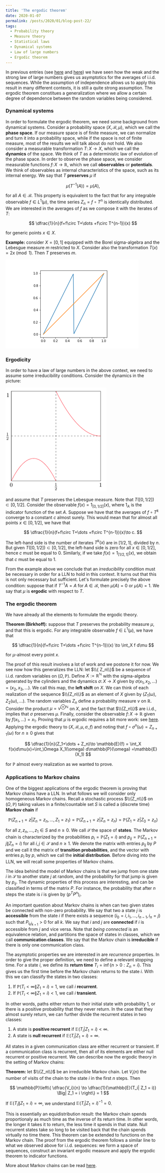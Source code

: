 ```yaml
---
title: 'The ergodic theorem'
date: 2020-01-07
permalink: /posts/2020/01/blog-post-22/
tags:
  - Probability theory
  - Measure theory
  - Statistical laws
  - Dynamical systems
  - Law of large numbers
  - Ergodic theorem
---
```


In previous entries (see [here](/posts/2019/05/blog-post-3/) and [here](/-posts/2019/06/blog-post-10/)) we have seen how the weak and the strong law of large numbers gives us asymptotics for the averages of i.i.d. sequences. While the assumption of independence allows us to apply this result in many different contexts, it is still a quite strong assumption. The ergodic theorem  constitues a generalization where we allow a certain degree of dependence between the random variables being considered.

### Dynamical systems

In order to formulate the ergodic theorem, we need some background from dynamical systems. Consider a probability space $(X,\mathcal{B},\mu)$, which we call the **phase space**. If our measure space is of finite measure, we can normalize and turn it into a probability space, while if the space is not of finite measure, most of the results we will talk about do not hold. We also consider a measurable transformation $T\colon X\to X$, which we call the **dynamics** of the space. We think of $T$ as a deterministic law of evolution of the phase space. In order to observe the phase space, we consider measurable functions $f\colon X\to\mathbb{R}$, which we call **observables** or **potentials**. We think of observables as internal characteristics of the space, such as its internal energy.  We say that $T$ **preserves** $\mu$ if

$$
\mu(T^{-1}(A)) = \mu(A),
$$

for all $A\in\mathcal{B}$. This property is equivalent to the fact that for any integrable observable $f\in L^1(\mu)$, the time series $Z_n=f\circ T^n$ is identically distributed. We are interested in the averages of $f$ as we compose it with the iterates of $T$:

$$
\dfrac{1}{n}(f+f\circ T+\dots +f\circ T^{n-1})(x)
$$

for generic points $x\in X$.

**Example:** consider $X=[0,1]$ equipped with the Borel sigma-algebra and the Lebesgue measure $m$ restricted to $X$. Consider also the transformation $T(x) = 2x \pmod 1$. Then $T$ preserves $m$.

![Doubling map](/files/doubling.png)

### Ergodicity

In order to have a law of large numbers in the above context, we need to assume some irreducibility conditions. Consider the dynamics in the picture:

![Non ergodic system](/files/non-ergodic.png)

and assume that $T$ preserves the Lebesgue measure. Note that $T([0,1/2])\subset [0,1/2]$. Consider the observable $f (x)= 1_{[0,1/2]}(x)$, where $1_A$ is the indicator function of the set $A$. Suppose we have that the averages of $f\circ T^k$ converge to a constant $c$ almost surely. This would mean that for almost all points $x\in [0,1/2]$, we have that

$$
\dfrac{1}{n}(f+f\circ T+\dots +f\circ T^{n-1})(x)\to c.
$$

The left-hand side is the number of iterates $T^k(x)$ are in $[1/2,1]$, divided by $n$. But given $T([0,1/2])\subset [0,1/2]$, the left-hand side is zero for all $x\in [0,1/2]$, hence $c$ must be equal to $0$. Similarly, if we take $f (x)= 1_{[1/2,1]}(x)$, we obtain that $c$ must be equal to $1$.

From the example above we conclude that an *irreducibility* condition must be necessary in order for a LLN to hold in this context. It turns out that this is not only necessary but sufficient. Let's formulate precisely the above condition: suppose that if $T^{-1}A = A$ for $A\in\mathcal{B}$, then $\mu(A) = 0$ or $\mu(A) = 1$. We say that $\mu$ is **ergodic** with respect to $T$.

### The ergodic theorem

We have already all the elements to formulate the ergodic theory.

**Theorem (Birkhoff):** suppose that $T$ preserves the probability measure $\mu$, and that this is ergodic. For any integrable observable $f\in L^1(\mu)$, we have that

$$
\dfrac{1}{n}(f+f\circ T+\dots +f\circ T^{n-1})(x) \to \int_X f d\mu
$$

for $\mu$-almost every point $x$.

The proof of this result involves a lot of work and we postone it for now. We see now how this generalizes the LLN: let $\\{ Z_n\\}$ be a sequence of i.i.d. random variables on $(\Omega,\mathbb{P})$. Define $X:=\mathbb{R}^\mathbb{N}$ with the sigma-algebra generated by the cylinders and the dynamics $\sigma\colon X\to X$ given by $\sigma(x_1,x_2,\dots) = (x_2,x_3,\dots)$. We call this map, the **left shift** on $X$. We can think of each realization of the sequence $\\{Z_n\\}$ as an element of $X$ given by $(Z_1(\omega),Z_2(\omega),\dots)$. The random variables $Z_n$ define a probability measure $\nu$ on $\mathbb{R}$. Consider the product $\mu=\nu^{\otimes\mathbb{N}}$ on $X$, and the fact that $\\{Z_n\\}$ are i.i.d., implies that $\sigma$ preserves $\mu$. Finally, consider the observable $f\colon X\to\mathbb{R}$ given by $f(x_1,\dots)=x_1$. Proving that $\mu$ is ergodic requires a bit more work: see [here](https://math.stackexchange.com/questions/175369/how-follows-the-strong-law-of-large-numbers-from-birkhoffs-ergodic-theorem?rq=1). Applying the ergodic theory to $(X,\mathcal{B},\mu,\sigma,f)$ and noting that $f\circ\sigma^n(\omega) = Z_{n+1}(\omega)$ for $n\geq 0$ gives that

$$
\dfrac{1}{n}(Z_1+\dots + Z_n)\to \mathbb{E}(f) = \int_X f(x)d\mu(x)=\int_\Omega X_1(\omega) d\mathbb{P}(\omega) =\mathbb{E}(X_1)
$$

for $\mathbb{P}$ almost every realization as we wanted to prove.

### Applications to Markov chains

One of the biggest applications of the ergodic theorem is proving that Markov chains have a LLN. In what follows we will consider only homogeneous Markov chains. Recall a stochastic process $\\{Z_n\\}$ on $(\Omega,\mathbb{P})$ taking values in a finite/countable set $S$ is called a (discrete time) **Markov chain** if

$$
\mathbb{P}(Z_{n+1}= z | Z_n = z_n,\dots, Z_1 = z_1) = \mathbb{P}(Z_{n+1} = z | Z_n = z_n) = \mathbb{P}(Z_{1} = z | Z_0 = z_n)
$$

for all $z,z_n,\dots, z_1 \in S$ and $n\geq 0$. We call $\mathcal{S}$ the space of **states**. The Markov chain is characterized by the probabilities $p_{i} = \mathbb{P}(Z_{1} = i)$ and $p_{ij} = \mathbb{P}(Z_{n+1} = j \| Z_n = i)$ for all $i,j\in\mathcal{S}$ and $n\geq 1$. We denote the matrix with entries $p_{ij}$ by $P$ and we call it the matrix of **transition probabilities**, and the vector with entries $p_i$ by $p$, which we call the **initial distribution**. Before diving into the LLN, we will recall some properties of Markov chains.

The idea behind the model of Markov chains is that we jump from one state $i$ in $\mathcal{S}$ to another state $j$ at random, and the probability for that jump is given by $p_{ij}$. The dynamic properties of this process are interesting, and can be classified in terms of the matrix $P$. For instance, the probability that after $n$ steps the state is $i$ is given by $(p^T P^n)_i$.

An important question about Markov chains is when can two given states be connected with non-zero probability. We say that two a state $j$ is **accessible** from the state $i$ if there exists a sequence $(i_0 = i, i_1,\dots ,i_{n-1} , i_n = j)$ such that $P_{i_k i_{k+1}} > 0$ for all $k$. We say that $i$ and $j$ are **connected** if $i$ is accessible from $j$ and vice versa. Note that *being connected* is an equivalence relation, and partitions the space of states in classes, which we call **communication classes**. We say that the Markov chain is **irreducible** if there is only one communication class.

The asymptotic properties we are interested in are *recurrence* properties. In order to give the proper definition, we need to define a relevant stopping time. For a state $i$, we define its **return time** $T_i = \inf\{ n > 0 : Z_n =i \}$. This gives us the first time before the Markov chain returns to the state $i$. With this we can classify the states in two classes:

1. If $\mathbb{P}(T_i < \infty \| Z_1 = i) = 1$, we call $i$ **recurrent**.
2. If $\mathbb{P}(T_i < \infty \| Z_1 = i) < 1$, we call $i$ **transient**.

In other words, paths either return to their initial state with probability $1$, or there is a positive probability that they never return. In the case that they almost surely return, we can further divide the recurrent states in two classes:

1. A state is **positive recurrent** if $\mathbb{E}(T_i | Z_{1}=i) < \infty$.
2. A state is **null recurrent** if $\mathbb{E}(T_i | Z_{1}=i) =\infty$.

All states in a given communication class are either recurrent or transient. If a communication class is recurrent, then all of its elements are either null recurrent or positive recurrent. We can describe now the ergodic theory in the setting of Markov chains:

**Theorem:** let $\\{Z_n\\}$ be an irreducible Markov chain. Let $V_i(n)$ the number of visits of the chain to the state $i$ in the first $n$ steps. Then

$$
\mathbb{P}\left\{  \dfrac{V_i}{n} \to \dfrac{1}{\mathbb{E}(T_i| Z_1 = i)} \Big| Z_1 = i \right\} = 1
$$

If $\mathbb{E}(T_i\| Z_1 = i) = \infty$, we understand $\mathbb{E}(T_i| Z_1 = i)^{-1}=0$.

This is essentially an equidistribution result: the Markov chain spends proportionaly as much time as the inverse of its return time. In other words, the longer it takes it to return, the less time it spends in that state. Null recurrent states take so long to be visited back that the chain spends virtually no time there. This theorem can be extended to functions on the Markov chain. The proof from the ergodic theorem follows a similar line to what we observed above for i.i.d. sequences: we form a space of sequences, construct an invariant ergodic measure and apply the ergodic theorem to indicator functions.

More about Markov chains can be read [here](http://web.math.ku.dk/noter/filer/stoknoter.pdf).
